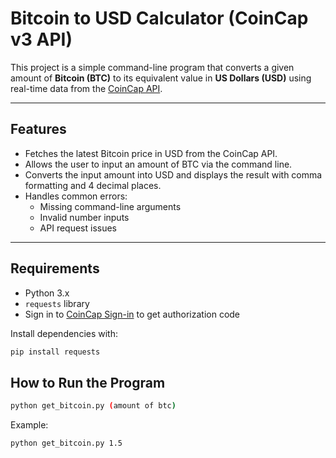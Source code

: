 # Bitcoin to USD Calculator (CoinCap v3 API)

This project is a simple command-line program that converts a given amount of **Bitcoin (BTC)** to its equivalent value in **US Dollars (USD)** using real-time data from the [CoinCap API](https://coincap.io/).

---

## Features
- Fetches the latest Bitcoin price in USD from the CoinCap API.
- Allows the user to input an amount of BTC via the command line.
- Converts the input amount into USD and displays the result with comma formatting and 4 decimal places.
- Handles common errors:
  - Missing command-line arguments  
  - Invalid number inputs  
  - API request issues  

---

## Requirements
- Python 3.x  
- `requests` library
- Sign in to [CoinCap Sign-in](https://pro.coincap.io/signin) to get authorization code

Install dependencies with:
```bash
pip install requests
```

## How to Run the Program
```bash
python get_bitcoin.py (amount of btc)
```
Example:
```bash
python get_bitcoin.py 1.5

```



